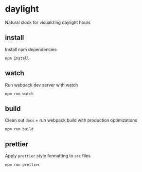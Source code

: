 # daylight

Natural clock for visualizing daylight hours

## install
Install npm dependencies
```
npm install
```

## watch
Run webpack dev server with watch
```
npm run watch
```

## build
Clean out `docs` + run webpack build with production optimizations
```
npm run build
```

## prettier
Apply `prettier` style formatting to `src` files
```
npm run prettier
```
